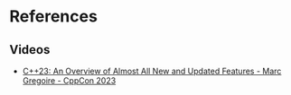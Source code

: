 # References

## Videos

- [C++23: An Overview of Almost All New and Updated Features - Marc Gregoire - CppCon 2023](https://www.youtube.com/watch?v=Cttb8vMuq-Y)
